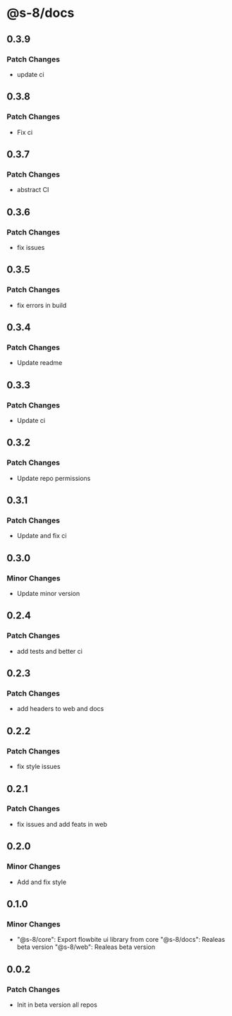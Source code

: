 # @s-8/docs

## 0.3.9

### Patch Changes

- update ci

## 0.3.8

### Patch Changes

- Fix ci

## 0.3.7

### Patch Changes

- abstract CI

## 0.3.6

### Patch Changes

- fix issues

## 0.3.5

### Patch Changes

- fix errors in build

## 0.3.4

### Patch Changes

- Update readme

## 0.3.3

### Patch Changes

- Update ci

## 0.3.2

### Patch Changes

- Update repo permissions

## 0.3.1

### Patch Changes

- Update and fix ci

## 0.3.0

### Minor Changes

- Update minor version

## 0.2.4

### Patch Changes

- add tests and better ci

## 0.2.3

### Patch Changes

- add headers to web and docs

## 0.2.2

### Patch Changes

- fix style issues

## 0.2.1

### Patch Changes

- fix issues and add feats in web

## 0.2.0

### Minor Changes

- Add and fix style

## 0.1.0

### Minor Changes

- "@s-8/core": Export flowbite ui library from core
  "@s-8/docs": Realeas beta version
  "@s-8/web": Realeas beta version

## 0.0.2

### Patch Changes

- Init in beta version all repos

